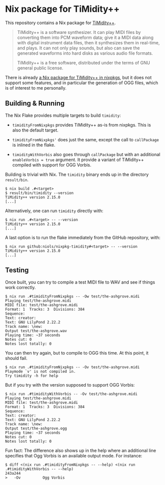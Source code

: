 Nix package for TiMidity++
==========================

This repository contains a Nix package for [TiMidity++][timidity-web-page].

[timidity-web-page]: https://timidity.sourceforge.net/

> TiMidity++ is a software synthesizer.
> It can play MIDI files by converting them into PCM waveform data; give it a MIDI data along with digital instrument data files, then it synthesizes them in real-time, and plays.
> It can not only play sounds, but also can save the generated waveforms into hard disks as various audio file formats.
>
> TiMidity++ is a free software, distributed under the terms of GNU general public license.

There is already [a Nix package for TiMidity++ in nixpkgs][timidity-in-nixpkgs], but it does not support some features, and in particular the generation of OGG files, which is of interest to me personally.

[timidity-in-nixpkgs]: https://github.com/NixOS/nixpkgs/tree/8daf69629cfd071d58cbb3b6f54a9321514ec5ba/pkgs/tools/misc/timidity

Building & Running
------------------

The Nix Flake provides multiple targets to build `timidity`:

- `timidityFromNixpkgs` provides TiMidity++ as-is from nixpkgs.
  This is also the default target.

- `timidityFromNixpkgs'` does just the same, except the call to `callPackage` is inlined in the flake.

- `timidityWithVorbis` also goes through `callPackage` but with an additional `enableVorbis = true` argument.
  It provide a variant of TiMidity++ compiled with support for OGG Vorbis.

Building is trivial with Nix.
The `timidity` binary ends up in the directory `result/bin`.

```console
$ nix build .#<target>
$ result/bin/timidity --version
TiMidity++ version 2.15.0
[...]
```

Alternatively, one can run `timidity` directly with:

``` console
$ nix run .#<target> -- --version
TiMidity++ version 2.15.0
[...]
```

A last option is to run the flake immediately from the GitHub repository, with:

``` console
$ nix run github:niols/nixpkg-timidity#<target> -- --version
TiMidity++ version 2.15.0
[...]
```

Testing
-------

Once built, you can try to compile a test MIDI file to WAV and see if things work correctly.

```console
$ nix run .#timidityFromNixpkgs -- -Ow test/the-ashgrove.midi
Playing test/the-ashgrove.midi
MIDI file: test/the-ashgrove.midi
Format: 1  Tracks: 3  Divisions: 384
Sequence:
Text: creator:
Text: GNU LilyPond 2.22.2
Track name: \new:
Output test/the-ashgrove.wav
Playing time: ~37 seconds
Notes cut: 0
Notes lost totally: 0
```

You can then try again, but to compile to OGG this time. At this point, it should fail.

```console
$ nix run .#timidityFromNixpkgs -- -Ov test/the-ashgrove.midi
Playmode `v' is not compiled in.
Try timidity -h for help
```

But if you try with the version supposed to support OGG Vorbis:

```console
$ nix run .#timidityWithVorbis -- -Ov test/the-ashgrove.midi
Playing test/the-ashgrove.midi
MIDI file: test/the-ashgrove.midi
Format: 1  Tracks: 3  Divisions: 384
Sequence:
Text: creator:
Text: GNU LilyPond 2.22.2
Track name: \new:
Output test/the-ashgrove.ogg
Playing time: ~37 seconds
Notes cut: 0
Notes lost totally: 0
```

Fun fact: The difference also shows up in the help where an additional line specifies that Ogg Vorbis is an available output mode.
For instance:

```console
$ diff <(nix run .#timidityFromNixpkgs -- --help) <(nix run .#timidityWithVorbis -- --help)
243a244
>   -Ov          Ogg Vorbis
```
